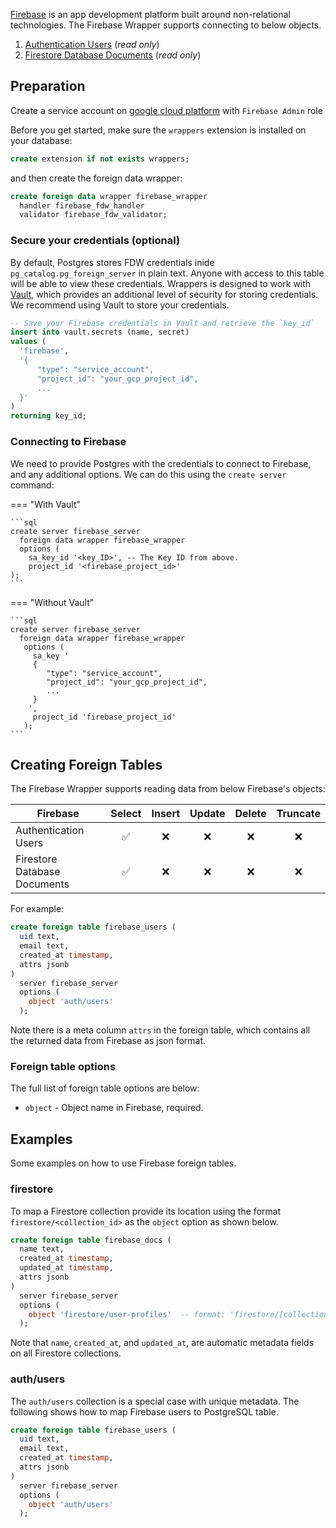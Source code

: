 [Firebase](https://firebase.google.com/) is an app development platform built around non-relational technologies. The Firebase Wrapper supports connecting to below objects.

1. [Authentication Users](https://firebase.google.com/docs/auth/users) (*read only*)
2. [Firestore Database Documents](https://firebase.google.com/docs/firestore) (*read only*)

## Preparation

Create a service account on [google cloud platform](https://console.cloud.google.com/iam-admin/serviceaccounts) with `Firebase Admin` role

Before you get started, make sure the `wrappers` extension is installed on your database:

```sql
create extension if not exists wrappers;
```

and then create the foreign data wrapper:

```sql
create foreign data wrapper firebase_wrapper
  handler firebase_fdw_handler
  validator firebase_fdw_validator;
```

### Secure your credentials (optional)

By default, Postgres stores FDW credentials inide `pg_catalog.pg_foreign_server` in plain text. Anyone with access to this table will be able to view these credentials. Wrappers is designed to work with [Vault](https://supabase.com/docs/guides/database/vault), which provides an additional level of security for storing credentials. We recommend using Vault to store your credentials.

```sql
-- Save your Firebase credentials in Vault and retrieve the `key_id`
insert into vault.secrets (name, secret)
values (
  'firebase',
  '{
      "type": "service_account",
      "project_id": "your_gcp_project_id",
      ...
  }'
)
returning key_id;
```

### Connecting to Firebase

We need to provide Postgres with the credentials to connect to Firebase, and any additional options. We can do this using the `create server` command:

=== "With Vault"

    ```sql
    create server firebase_server
      foreign data wrapper firebase_wrapper
      options (
        sa_key_id '<key_ID>', -- The Key ID from above.
        project_id '<firebase_project_id>'
    );
    ```

=== "Without Vault"

    ```sql
    create server firebase_server
      foreign data wrapper firebase_wrapper
       options (
         sa_key '
         {
            "type": "service_account",
            "project_id": "your_gcp_project_id",
            ...
         }
        ',
         project_id 'firebase_project_id'
       );
    ```

## Creating Foreign Tables

The Firebase Wrapper supports reading data from below Firebase's objects:

| Firebase                     | Select            | Insert     | Update     | Delete   | Truncate          |
| -----------                  | :----:            | :----:     | :----:     | :----:   | :----:            |
| Authentication Users         | :white_check_mark:| :x:        | :x:        | :x:      | :x:               |
| Firestore Database Documents | :white_check_mark:| :x:        | :x:        | :x:      | :x:               |

For example:

```sql
create foreign table firebase_users (
  uid text,
  email text,
  created_at timestamp,
  attrs jsonb
)
  server firebase_server
  options (
    object 'auth/users'
  );
```

Note there is a meta column `attrs` in the foreign table, which contains all the returned data from Firebase as json format. 

### Foreign table options

The full list of foreign table options are below:

- `object` - Object name in Firebase, required.

## Examples

Some examples on how to use Firebase foreign tables.

### firestore

To map a Firestore collection provide its location using the format `firestore/<collection_id>` as the `object` option as shown below.

```sql
create foreign table firebase_docs (
  name text,
  created_at timestamp,
  updated_at timestamp,
  attrs jsonb
)
  server firebase_server
  options (
    object 'firestore/user-profiles'  -- format: 'firestore/[collection_id]'
  );
```

Note that `name`, `created_at`, and `updated_at`, are automatic metadata fields on all Firestore collections.


### auth/users 

The `auth/users` collection is a special case with unique metadata. The following shows how to map Firebase users to PostgreSQL table.

```sql
create foreign table firebase_users (
  uid text,
  email text,
  created_at timestamp,
  attrs jsonb
)
  server firebase_server
  options (
    object 'auth/users'
  );
```
